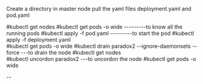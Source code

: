 Create a directory in master node
pull the yaml files deployment.yaml and pod.yaml

#kubectl get nodes
#kubectl get pods -o wide                ---------to know all the running pods
#kubectl apply -f pod.yaml               ---------to start the pod
#kubectl apply -f deployment.yaml        
#kubectl get pods -o wide
#kubectl drain paradox2 --ignore-daemonsets --force      ---to drain the node
#kubectl get nodes                       
#kubectl uncordon paradox2                               ---to uncordon the node
#kubectl get pods -o wide




--



